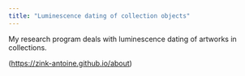 ```yaml
---
title: "Luminescence dating of collection objects"
---
```

My research program deals with luminescence dating of artworks in collections.

(https://zink-antoine.github.io/about)
